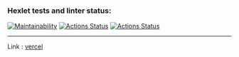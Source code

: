 ### Hexlet tests and linter status:
[![Maintainability](https://api.codeclimate.com/v1/badges/aa06118dad6d8905f74b/maintainability)](https://codeclimate.com/github/YankaZabka/frontend-project-lvl3/maintainability)
[![Actions Status](https://github.com/YankaZabka/frontend-project-lvl3/workflows/eslinter-check/badge.svg)](https://github.com/YankaZabka/frontend-project-lvl3/actions)
[![Actions Status](https://github.com/YankaZabka/frontend-project-lvl3/workflows/hexlet-check/badge.svg)](https://github.com/YankaZabka/frontend-project-lvl3/actions)

---
Link
: [vercel](https://frontend-project-lvl3-yankazabka.vercel.app/) 

